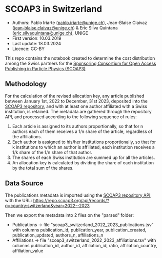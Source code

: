 # SCOAP3 in Switzerland

* Authors: Pablo Iriarte (pablo.iriarte@unige.ch), Jean-Blaise Claivaz (jean-blaise.claivaz@unige.ch) & Eric Silva Quintana (eric.silvaquintana@unige.ch), UNIGE
* First version: 10.03.2019
* Last update: 18.03.2024
* Licence: CC-BY

This repo contains the notebook created to determine the cost distribution among the Swiss partners for the [Sponsoring Consortium for Open Access Publishing in Particle Physics (SCOAP3)](https://scoap3.org/) 

## Methodology
For the calculation of the revised allocation key, any article published between January 1st, 2022 to December, 31st 2023, deposited into the [SCOAP3 repository](https://repo.scoap3.org/), and with at least one author affiliated with a Swiss institution, is retained. The metadata are gathered through the repository API, and processed according to the following sequence of rules:

1. Each article is assigned to its authors proportionally, so that for n authors each of them receives a 1/n share of the article, regardless of the affiliations.
2. Each author is assigned to his/her institutions proportionally, so that for k institutions to which an author is affiliated, each institution receives a 1/k share of the 1/n share of that author.
3. The shares of each Swiss institution are summed up for all the articles.
4. An allocation key is calculated by dividing the share of each institution by the total sum of the shares.

## Data Source
The publications metadata is imported using the [SCOAP3 repository API](https://github.com/SCOAP3/scoap3-next/wiki/API-documentation), with the URL: https://repo.scoap3.org/api/records/?q=country:switzerland&year=2022--2023

Then we export the metadata into 2 files on the "parsed" folder:
* Publications -> file "scoap3_switzerland_2022_2023_publications.tsv" with columns publication_id, publication_year, publication_created, publication_updated, authors_n, affiliations_n
* Affiliations -> file "scoap3_switzerland_2022_2023_affiliations.tsv" with columns publication_id, author_id, affiliation_id, ratio, affiliation_country, affiliation_value

